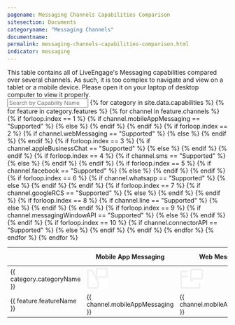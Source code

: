 ```yaml
---
pagename: Messaging Channels Capabilities Comparison
sitesection: Documents
categoryname: "Messaging Channels"
documentname:
permalink: messaging-channels-capabilities-comparison.html
indicator: messaging
---
```


<div class="mobilefeaturestable">This table contains all of LiveEngage's Messaging capabilities compared over several channels. As such, it is too complex to navigate and view on a tablet or a mobile device. Please open it on your laptop of desktop computer to view it properly.</div>

<input id="capabilitiesSearch" placeholder="Search by Capability Name" />
<table id="featurestable">
  <thead>
    <th></th>
    <th>Mobile App Messaging</th>
    <th>Web Messaging</th>
    <th>Apple Business chat</th>
    <th>SMS</th>
    <th>Facebook</th>
    <th>WhatsApp</th>
    <th>Google RCS</th>
    <th>Line</th>
    <th>Messaging Window API</th>
    <th>Connector API</th>
  </thead>
  <tbody>
    {% for category in site.data.capabilities %}
      <tr class="categoryrow">
        <td>{{ category.categoryName }}</td>
        <td><img class="tableIcon" src="img/mobileappmessaging.svg" /></td>
        <td><img class="tableIcon" src="img/web-messaging.svg" /></td>
        <td><img class="tableIcon" src="img/abc.svg" /></td>
        <td><img class="tableIcon" src="img/sms.svg" /></td>
        <td><img class="tableIcon" src="img/fb-messenger.svg" /></td>
        <td><img class="tableIcon" src="img/whatsapp.svg" /></td>
        <td><img class="tableIcon" src="img/google-rsc.svg" /></td>
        <td><img class="tableIcon" src="img/line.svg" /></td>
        <td><img class="tableIcon" src="img/messaging-window-api.svg" /></td>
        <td><img class="tableIcon" src="img/connector-api.svg" /></td>
      </tr>
      {% for feature in category.features %}
      <tr>
        <td>{{ feature.featureName }}</td>
        {% for channel in feature.channels %}
        {% if forloop.index == 1 %}
        {% if channel.mobileAppMessaging == "Supported" %}
        <td class="green">{{ channel.mobileAppMessaging }}</td>
        {% else %}
        <td>{{ channel.mobileAppMessaging }}</td>
        {% endif %}
        {% endif %}
        {% if forloop.index == 2 %}
        {% if channel.webMessaging == "Supported" %}
        <td class="green">{{ channel.webMessaging }}</td>
        {% else %}
        <td>{{ channel.webMessaging }}</td>
        {% endif %}
        {% endif %}
        {% if forloop.index == 3 %}
        {% if channel.appleBusinessChat == "Supported" %}
        <td class="green">{{ channel.appleBusinessChat }}</td>
        {% else %}
        <td>{{ channel.appleBusinessChat }}</td>
        {% endif %}
        {% endif %}
        {% if forloop.index == 4 %}
        {% if channel.sms == "Supported" %}
        <td class="green">{{ channel.sms }}</td>
        {% else %}
        <td>{{ channel.sms }}</td>
        {% endif %}
        {% endif %}
        {% if forloop.index == 5 %}
        {% if channel.facebook == "Supported" %}
        <td class="green">{{ channel.facebook }}</td>
        {% else %}
        <td>{{ channel.facebook }}</td>
        {% endif %}
        {% endif %}
        {% if forloop.index == 6 %}
        {% if channel.whatsapp == "Supported" %}
        <td class="green">{{ channel.whatsapp }}</td>
        {% else %}
        <td>{{ channel.whatsapp }}</td>
        {% endif %}
        {% endif %}
        {% if forloop.index == 7 %}
        {% if channel.googleRCS == "Supported" %}
        <td class="green">{{ channel.googleRCS }}</td>
        {% else %}
        <td>{{ channel.googleRCS }}</td>
        {% endif %}
        {% endif %}
        {% if forloop.index == 8 %}
        {% if channel.line == "Supported" %}
        <td class="green">{{ channel.line }}</td>
        {% else %}
        <td>{{ channel.line }}</td>
        {% endif %}
        {% endif %}
        {% if forloop.index == 9 %}
        {% if channel.messagingWindowAPI == "Supported" %}
        <td class="green">{{ channel.messagingWindowAPI }}</td>
        {% else %}
        <td>{{ channel.messagingWindowAPI }}</td>
        {% endif %}
        {% endif %}
        {% if forloop.index == 10 %}
        {% if channel.connectorAPI == "Supported" %}
        <td class="green">{{ channel.connectorAPI }}</td>
        {% else %}
        <td>{{ channel.connectorAPI }}</td>
        {% endif %}
        {% endif %}
        {% endfor %}
      </tr>
      {% endfor %}
    {% endfor %}
    </tbody>
  </table>
